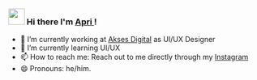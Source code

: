 ### <img src="https://media.tenor.com/images/b617c36f9db276d3146e974b8ff64f4c/tenor.gif" width="32px"> Hi there I'm [Apri ](https://apriansyahrs.my.id)! 


- 🔭 I’m currently working at [Akses Digital](https://aksesdigital.co.id) as UI/UX Designer
- 🌱 I’m currently learning UI/UX
- 📫 How to reach me: Reach out to me directly through my [Instagram](https://instagram.com/regexdev)
- 😄 Pronouns: he/him.
<!-- - 👯 I’m looking to collaborate on ... -->
<!-- - 🤔 I’m looking for help with ... -->
<!-- - 💬 Ask me about ... -->
<!-- - ⚡ Fun fact: ... -->

<!-- ### Github Stats

[![Anurag's GitHub stats](https://github-readme-stats.vercel.app/api?username=apriansyahrs)](https://github.com/anuraghazra/github-readme-stats)

[![Top Langs](https://github-readme-stats.vercel.app/api/top-langs/?username=apriansyahrs&layout=compact)](https://github.com/anuraghazra/github-readme-stats)
-->
